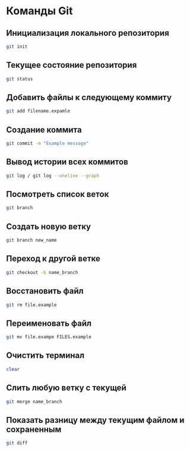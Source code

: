 # Команды Git

## Инициализация локального репозитория

```sh
git init
```

## Текущее состояние репозитория

```sh
git status
```

## Добавить файлы к следующему коммиту

```sh
git add filename.expamle
```

## Создание коммита

```sh
git commit -m "Example message"
```

## Вывод истории всех коммитов

```sh
git log / git log --oneline --graph
```

## Посмотреть список веток

```sh
git branch
```

## Создать новую ветку

```sh
git branch new_name
```

## Переход к другой ветке

```sh
git checkout -b name_branch
```

## Восстановить файл

```sh
git rm file.example
```

## Переименовать файл

```sh
git mv file.exampe FILES.example
```

## Очистить терминал

```sh
clear
```

## Слить любую ветку с текущей

```sh
git merge name_branch
```

## Показать разницу между текущим файлом и сохраненным

```sh
git diff
```
